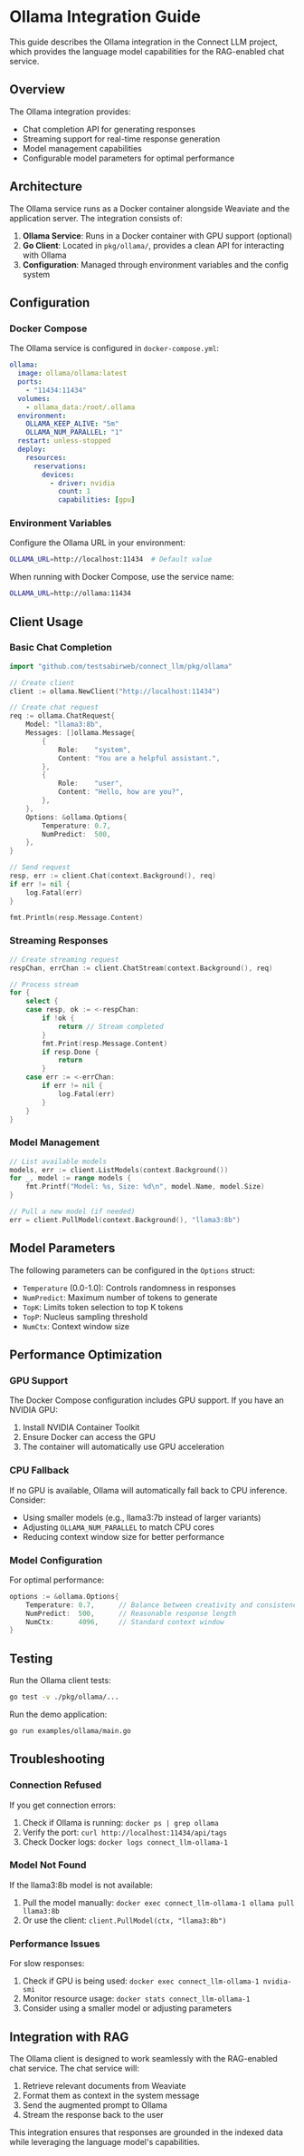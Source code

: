 # Ollama Integration Guide

This guide describes the Ollama integration in the Connect LLM project, which provides the language model capabilities for the RAG-enabled chat service.

## Overview

The Ollama integration provides:

- Chat completion API for generating responses
- Streaming support for real-time response generation
- Model management capabilities
- Configurable model parameters for optimal performance

## Architecture

The Ollama service runs as a Docker container alongside Weaviate and the application server. The integration consists of:

1. **Ollama Service**: Runs in a Docker container with GPU support (optional)
2. **Go Client**: Located in `pkg/ollama/`, provides a clean API for interacting with Ollama
3. **Configuration**: Managed through environment variables and the config system

## Configuration

### Docker Compose

The Ollama service is configured in `docker-compose.yml`:

```yaml
ollama:
  image: ollama/ollama:latest
  ports:
    - "11434:11434"
  volumes:
    - ollama_data:/root/.ollama
  environment:
    OLLAMA_KEEP_ALIVE: "5m"
    OLLAMA_NUM_PARALLEL: "1"
  restart: unless-stopped
  deploy:
    resources:
      reservations:
        devices:
          - driver: nvidia
            count: 1
            capabilities: [gpu]
```

### Environment Variables

Configure the Ollama URL in your environment:

```bash
OLLAMA_URL=http://localhost:11434  # Default value
```

When running with Docker Compose, use the service name:

```bash
OLLAMA_URL=http://ollama:11434
```

## Client Usage

### Basic Chat Completion

```go
import "github.com/testsabirweb/connect_llm/pkg/ollama"

// Create client
client := ollama.NewClient("http://localhost:11434")

// Create chat request
req := ollama.ChatRequest{
    Model: "llama3:8b",
    Messages: []ollama.Message{
        {
            Role:    "system",
            Content: "You are a helpful assistant.",
        },
        {
            Role:    "user",
            Content: "Hello, how are you?",
        },
    },
    Options: &ollama.Options{
        Temperature: 0.7,
        NumPredict:  500,
    },
}

// Send request
resp, err := client.Chat(context.Background(), req)
if err != nil {
    log.Fatal(err)
}

fmt.Println(resp.Message.Content)
```

### Streaming Responses

```go
// Create streaming request
respChan, errChan := client.ChatStream(context.Background(), req)

// Process stream
for {
    select {
    case resp, ok := <-respChan:
        if !ok {
            return // Stream completed
        }
        fmt.Print(resp.Message.Content)
        if resp.Done {
            return
        }
    case err := <-errChan:
        if err != nil {
            log.Fatal(err)
        }
    }
}
```

### Model Management

```go
// List available models
models, err := client.ListModels(context.Background())
for _, model := range models {
    fmt.Printf("Model: %s, Size: %d\n", model.Name, model.Size)
}

// Pull a new model (if needed)
err = client.PullModel(context.Background(), "llama3:8b")
```

## Model Parameters

The following parameters can be configured in the `Options` struct:

- `Temperature` (0.0-1.0): Controls randomness in responses
- `NumPredict`: Maximum number of tokens to generate
- `TopK`: Limits token selection to top K tokens
- `TopP`: Nucleus sampling threshold
- `NumCtx`: Context window size

## Performance Optimization

### GPU Support

The Docker Compose configuration includes GPU support. If you have an NVIDIA GPU:

1. Install NVIDIA Container Toolkit
2. Ensure Docker can access the GPU
3. The container will automatically use GPU acceleration

### CPU Fallback

If no GPU is available, Ollama will automatically fall back to CPU inference. Consider:

- Using smaller models (e.g., llama3:7b instead of larger variants)
- Adjusting `OLLAMA_NUM_PARALLEL` to match CPU cores
- Reducing context window size for better performance

### Model Configuration

For optimal performance:

```go
options := &ollama.Options{
    Temperature: 0.7,      // Balance between creativity and consistency
    NumPredict:  500,      // Reasonable response length
    NumCtx:      4096,     // Standard context window
}
```

## Testing

Run the Ollama client tests:

```bash
go test -v ./pkg/ollama/...
```

Run the demo application:

```bash
go run examples/ollama/main.go
```

## Troubleshooting

### Connection Refused

If you get connection errors:

1. Check if Ollama is running: `docker ps | grep ollama`
2. Verify the port: `curl http://localhost:11434/api/tags`
3. Check Docker logs: `docker logs connect_llm-ollama-1`

### Model Not Found

If the llama3:8b model is not available:

1. Pull the model manually: `docker exec connect_llm-ollama-1 ollama pull llama3:8b`
2. Or use the client: `client.PullModel(ctx, "llama3:8b")`

### Performance Issues

For slow responses:

1. Check if GPU is being used: `docker exec connect_llm-ollama-1 nvidia-smi`
2. Monitor resource usage: `docker stats connect_llm-ollama-1`
3. Consider using a smaller model or adjusting parameters

## Integration with RAG

The Ollama client is designed to work seamlessly with the RAG-enabled chat service. The chat service will:

1. Retrieve relevant documents from Weaviate
2. Format them as context in the system message
3. Send the augmented prompt to Ollama
4. Stream the response back to the user

This integration ensures that responses are grounded in the indexed data while leveraging the language model's capabilities.
